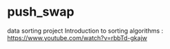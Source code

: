 # push_swap
data sorting project 
Introduction to sorting algorithms : https://www.youtube.com/watch?v=rbbTd-gkajw
